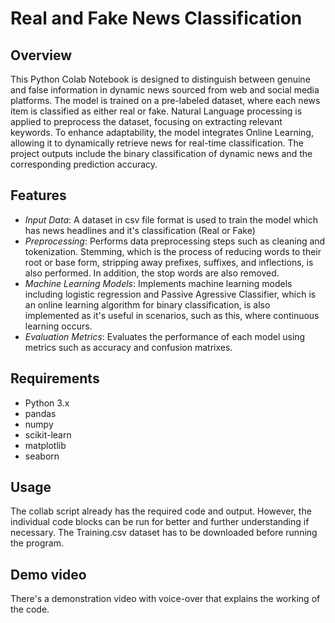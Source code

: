 # Real and Fake News Classification

## Overview
This Python Colab Notebook is designed to distinguish between genuine and false information in dynamic news sourced from web and social media platforms. The model is trained on a pre-labeled dataset, where each news item is classified as either real or fake. Natural Language processing is applied to preprocess the dataset, focusing on extracting relevant keywords. To enhance adaptability, the model integrates Online Learning, allowing it to dynamically retrieve news for real-time classification. The project outputs include the binary classification of dynamic news and the corresponding prediction accuracy.

## Features
- *Input Data*: A dataset in csv file format is used to train the model which has news headlines and it's classification (Real or Fake)
- *Preprocessing*: Performs data preprocessing steps such as cleaning and  tokenization. Stemming, which is the process of reducing words to their root or base form, stripping away prefixes, suffixes, and inflections, is also performed. In addition, the stop words are also removed. 
- *Machine Learning Models*: Implements machine learning models including logistic regression and Passive Agressive Classifier, which is an online learning algorithm for binary classification, is also implemented as it's useful in scenarios, such as this, where continuous learning occurs.
- *Evaluation Metrics*: Evaluates the performance of each model using metrics such as accuracy and confusion matrixes.


## Requirements
- Python 3.x
- pandas
- numpy
- scikit-learn
- matplotlib
- seaborn

## Usage
The collab script already has the required code and output. However, the individual code blocks can be run for better and further understanding if necessary.
The Training.csv dataset has to be downloaded before running the program.

## Demo video
There's a demonstration video with voice-over that explains the working of the code.
